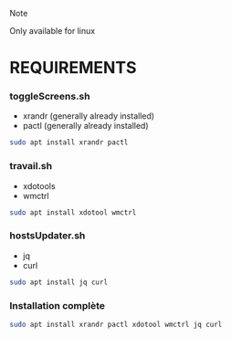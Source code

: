 > [!NOTE]
> Only available for linux
# REQUIREMENTS

### toggleScreens.sh
- xrandr (generally already installed)
- pactl (generally already installed)
```bash
sudo apt install xrandr pactl
```
### travail.sh
- xdotools
- wmctrl
```bash
sudo apt install xdotool wmctrl
```
### hostsUpdater.sh
- jq
- curl
```bash
sudo apt install jq curl
```
### Installation complète
```bash
sudo apt install xrandr pactl xdotool wmctrl jq curl
```